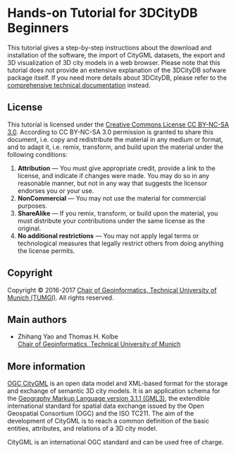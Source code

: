 Hands-on Tutorial for 3DCityDB Beginners
==================================
This tutorial gives a step-by-step instructions about the download and installation of the software, the import of CityGML datasets, the export and 3D visualization of 3D city models in a web browser. Please note that this tutorial does not provide an extensive explanation of the 3DCityDB sofware package itself. If you need more details about 3DCityDB, please refer to the [comprehensive technical documentation](https://github.com/3dcitydb/3dcitydb/tree/master/Documentation) instead. 

License
-------
This tutorial is licensed under the [ Creative Commons License CC BY-NC-SA 3.0](https://creativecommons.org/licenses/by-nc-sa/3.0/legalcode). According to CC BY-NC-SA 3.0 permission is granted to share this document, i.e. copy and redistribute the material in any medium or format, and to adapt it, i.e. remix, transform, and build upon the material under the following conditions:

1. **Attribution** — You must give appropriate credit, provide a link to the license, and indicate if changes were made. You may do so in any reasonable manner, but not in any way that suggests the licensor endorses you or your use. 
2. **NonCommercial** — You may not use the material for commercial purposes. 
3. **ShareAlike** — If you remix, transform, or build upon the material, you must distribute your contributions under the same license as the original. 
4. **No additional restrictions** — You may not apply legal terms or technological measures that legally restrict others from doing anything the license permits. 

Copyright
-----------------------------------

Copyright © 2016-2017 [Chair of Geoinformatics, Technical University of Munich (TUMGI)](https://www.gis.bgu.tum.de/). All rights reserved.

Main authors
-----------------------------------

* Zhihang Yao and Thomas H. Kolbe
<br>[Chair of Geoinformatics, Technical University of Munich](https://www.gis.bgu.tum.de/)

More information
----------------
[OGC CityGML](http://www.opengeospatial.org/standards/citygml) is an open data model and XML-based format for the storage and exchange of semantic 3D city models. It is an application schema for the [Geography Markup Language version 3.1.1 (GML3)](http://www.opengeospatial.org/standards/gml), the extendible international standard for spatial data exchange issued by the Open Geospatial Consortium (OGC) and the ISO TC211. The aim of the development of CityGML is to reach a common definition of the basic entities, attributes, and relations of a 3D city model.

CityGML is an international OGC standard and can be used free of charge.
